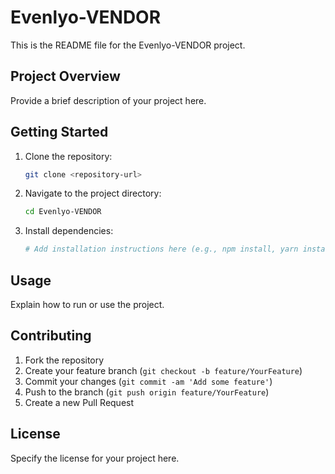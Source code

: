 # Evenlyo-VENDOR

This is the README file for the Evenlyo-VENDOR project.

## Project Overview

Provide a brief description of your project here.

## Getting Started

1. Clone the repository:
   ```sh
   git clone <repository-url>
   ```
2. Navigate to the project directory:
   ```sh
   cd Evenlyo-VENDOR
   ```
3. Install dependencies:
   ```sh
   # Add installation instructions here (e.g., npm install, yarn install)
   ```

## Usage

Explain how to run or use the project.

## Contributing

1. Fork the repository
2. Create your feature branch (`git checkout -b feature/YourFeature`)
3. Commit your changes (`git commit -am 'Add some feature'`)
4. Push to the branch (`git push origin feature/YourFeature`)
5. Create a new Pull Request

## License

Specify the license for your project here.
